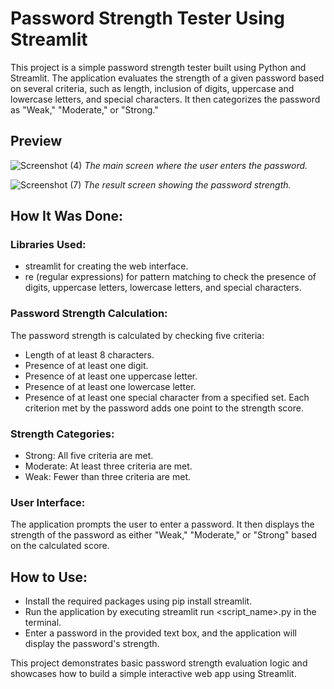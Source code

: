 # Password Strength Tester Using Streamlit
This project is a simple password strength tester built using Python and Streamlit. The application evaluates the strength of a given password based on several criteria, such as length, inclusion of digits, uppercase and lowercase letters, and special characters. It then categorizes the password as "Weak," "Moderate," or "Strong."

## Preview

![Screenshot (4)](https://github.com/user-attachments/assets/92414134-e08f-4797-8403-eaf4d3253677)
*The main screen where the user enters the password.*


![Screenshot (7)](https://github.com/user-attachments/assets/a7e938c2-353d-44bb-98b5-23efed9cd0c5)
*The result screen showing the password strength.*

## How It Was Done:
### Libraries Used:

- streamlit for creating the web interface.
- re (regular expressions) for pattern matching to check the presence of digits, uppercase letters, lowercase letters, and special characters.

### Password Strength Calculation:

The password strength is calculated by checking five criteria:
- Length of at least 8 characters.
- Presence of at least one digit.
- Presence of at least one uppercase letter.
- Presence of at least one lowercase letter.
- Presence of at least one special character from a specified set.
Each criterion met by the password adds one point to the strength score.

### Strength Categories:

- Strong: All five criteria are met.
- Moderate: At least three criteria are met.
- Weak: Fewer than three criteria are met.

### User Interface:

The application prompts the user to enter a password.
It then displays the strength of the password as either "Weak," "Moderate," or "Strong" based on the calculated score.

## How to Use:
- Install the required packages using pip install streamlit.
- Run the application by executing streamlit run <script_name>.py in the terminal.
- Enter a password in the provided text box, and the application will display the password's strength.


This project demonstrates basic password strength evaluation logic and showcases how to build a simple interactive web app using Streamlit.
